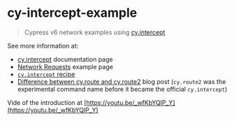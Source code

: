 # cy-intercept-example
> Cypress v6 network examples using [cy.intercept](https://on.cypress.io/intercept)

See more information at:
- [cy.intercept](https://on.cypress.io/intercept) documentation page
- [Network Requests](https://example.cypress.io/commands/network-requests) example page
- [`cy.intercept` recipe](https://github.com/cypress-io/cypress-example-recipes#stubbing-and-spying)
- [Difference between cy.route and cy.route2](https://glebbahmutov.com/blog/cy-route-vs-route2/) blog post (`cy.route2` was the experimental command name before it became the official `cy.intercept`)

Vide of the introduction at [https://youtu.be/_wfKbYQlP_Y](https://youtu.be/_wfKbYQlP_Y)
